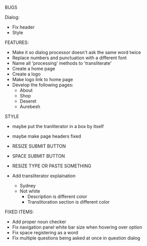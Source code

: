 BUGS

Dialog:
- Fix header
- Style

FEATURES:

- Make it so dialog processor doesn't ask the same word twice
- Replace numbers and punctuation with a different font
- Name all 'processing' methods to 'transliterate'
- Create a home page
- Create a logo
- Make logo link to home page
- Develop the following pages:
    - About
    - Shop
    - Deseret
    - Aurebesh

STYLE
- maybe put the tranliterator in a box by itself
- maybe make page headers fixed
- RESIZE SUBMIT BUTTON
- SPACE SUBMIT BUTTON
- RESIZE TYPE OR PASTE SOMETHING
- Add transliterator explaination

    - Sydney
    - Not white
        - Description is different color
        - Translitoration section is different color

FIXED ITEMS:

- Add proper noun checker
- Fix navigation panel white bar size when hovering over option
- Fix space registering as a word
- Fix multiple questions being asked at once in question dialog